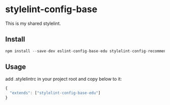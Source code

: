 # stylelint-config-base
This is my shared stylelint.

## Install
```js
npm install --save-dev eslint-config-base-edu stylelint-config-recommended
```

## Usage
add .stylelintrc in your project root and copy below to it:
```js
{
  "extends": ["stylelint-config-base-edu"]
}
```

